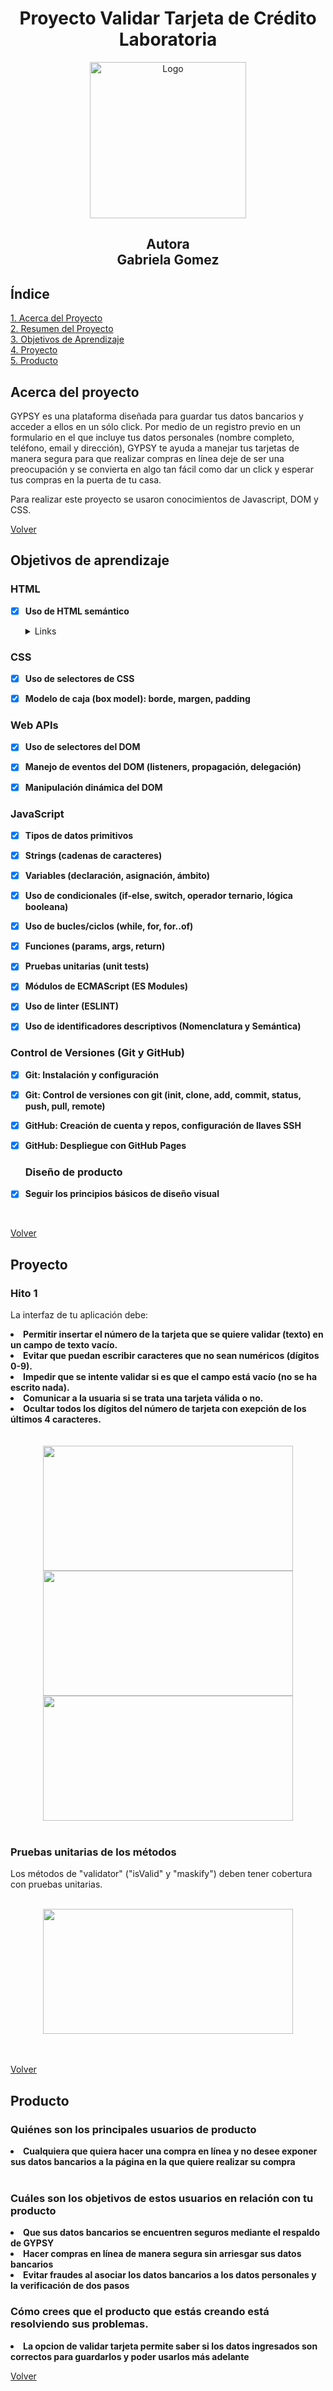 <div id="volver"></div>

<h1 align="center"><b>Proyecto Validar Tarjeta de Crédito <br/>
 Laboratoria</b></h1>
 
 <div align="center">
 <img src="imagenes/GYPSY.png" alt="Logo" width="250px" height="250px">
 </div>
 
<h2 align="center">Autora <br/>
Gabriela Gomez</h2>

## Índice

<a href="#acerca-del-proyecto"> 1. Acerca del Proyecto </a> <br/>
<a href="#resumen-del-proyecto"> 2. Resumen del Proyecto </a> <br/>
<a href="#objetivos-de-aprendizaje"> 3. Objetivos de Aprendizaje </a> <br/>
<a href="#proyecto"> 4. Proyecto </a> <br/>
<a href="#producto"> 5. Producto </a> <br/>


## Acerca del proyecto

GYPSY es una plataforma diseñada para guardar tus datos bancarios y acceder a ellos en un sólo click. Por medio de un registro previo en un formulario en el que incluye tus datos personales (nombre completo, teléfono, email y dirección), GYPSY te ayuda a manejar tus tarjetas de manera segura para que realizar compras en línea deje de ser una preocupación y se convierta en algo tan fácil como dar un click y esperar tus compras en la puerta de tu casa.

Para realizar este proyecto se usaron conocimientos de Javascript, DOM y CSS. <br/>
<p align="left"><a href="#volver">Volver</a></p>

## Objetivos de aprendizaje

### HTML

- [x] **Uso de HTML semántico**

  <details><summary>Links</summary><p>

### CSS

- [x] **Uso de selectores de CSS**

- [x]  **Modelo de caja (box model): borde, margen, padding**


### Web APIs

- [x] **Uso de selectores del DOM**

- [x] **Manejo de eventos del DOM (listeners, propagación, delegación)**

- [x] **Manipulación dinámica del DOM**

  
### JavaScript

- [x] **Tipos de datos primitivos**

- [x] **Strings (cadenas de caracteres)**

- [x] **Variables (declaración, asignación, ámbito)**

- [x] **Uso de condicionales (if-else, switch, operador ternario, lógica booleana)**

- [x] **Uso de bucles/ciclos (while, for, for..of)**

- [x] **Funciones (params, args, return)**

- [x] **Pruebas unitarias (unit tests)**

- [x] **Módulos de ECMAScript (ES Modules)**

- [x] **Uso de linter (ESLINT)**

- [x] **Uso de identificadores descriptivos (Nomenclatura y Semántica)**

  
### Control de Versiones (Git y GitHub)

- [x] **Git: Instalación y configuración**

- [x] **Git: Control de versiones con git (init, clone, add, commit, status, push, pull, remote)**

- [x] **GitHub: Creación de cuenta y repos, configuración de llaves SSH**

- [x] **GitHub: Despliegue con GitHub Pages**

 
  ### Diseño de producto

- [x] **Seguir los principios básicos de diseño visual**
<br/>  

<p align="left"><a href="#volver">Volver</a></p>

## Proyecto
<h3> Hito 1 </h3>
  
La interfaz de tu aplicación debe:
  
  <li><b>Permitir insertar el número de la tarjeta que se quiere validar (texto) en un campo de texto vacío. </b></li>
  <li><b>Evitar que puedan escribir caracteres que no sean numéricos (dígitos 0-9).</b> </li>
  <li><b>Impedir que se intente validar si es que el campo está vacío (no se ha escrito nada).</b> </li>
  <li><b>Comunicar a la usuaria si se trata una tarjeta válida o no.</b> </li>
  <li><b>Ocultar todos los dígitos del número de tarjeta con exepción de los últimos 4 caracteres.</b> </li>
<br/>
<br/>
<div align="center">
  <img src="imagenes/validar-campo-vacio.png" width="400px" height="200px"> <br/>
  <img src="imagenes/validar-letras.png" width="400px" height="200px"> <br/>
  <img src="imagenes/validar-tarjeta.png" width="400px" height="200px"> <br/>
</div>
<br/>
  
<h3> Pruebas unitarias de los métodos </h3>
  
Los métodos de "validator" ("isValid" y "maskify") deben tener cobertura con pruebas unitarias.
<br/>
<br/>
<div align="center">
  <img src="imagenes/test.png" width="400px" height="200px">
</div>
<br/>
 <br/>
<p align="left"><a href="#volver">Volver</a></p>

## Producto
<h3> Quiénes son los principales usuarios de producto </h3>

<li><b>Cualquiera que quiera hacer una compra en línea y no desee exponer sus datos bancarios a la página en la que quiere realizar su compra </b></li>
<br/>

<h3> Cuáles son los objetivos de estos usuarios en relación con tu producto</h3>

<li><b>Que sus datos bancarios se encuentren seguros mediante el respaldo de GYPSY</b></li>
<li><b>Hacer compras en línea de manera segura sin arriesgar sus datos bancarios</b></li>
<li><b>Evitar fraudes al asociar los datos bancarios a los datos personales y la verificación de dos pasos</b></li>

<h3> Cómo crees que el producto que estás creando está resolviendo sus problemas.</h3>

<li><b>La opcion de validar tarjeta permite saber si los datos ingresados son correctos para guardarlos y poder usarlos más adelante</b></li>
  <p align="left"><a href="#volver">Volver</a></p>
